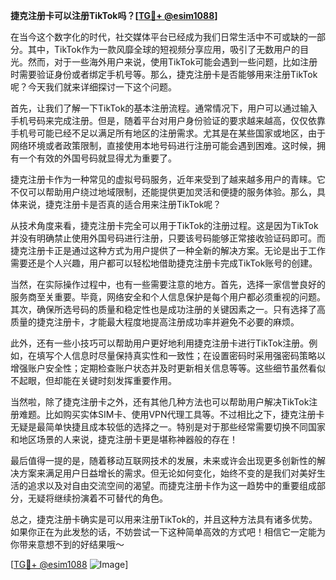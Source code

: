 **捷克注册卡可以注册TikTok吗？[[TG💪+ @esim1088](https://t.me/s/esim1088)]**

在当今这个数字化的时代，社交媒体平台已经成为我们日常生活中不可或缺的一部分。其中，TikTok作为一款风靡全球的短视频分享应用，吸引了无数用户的目光。然而，对于一些海外用户来说，使用TikTok可能会遇到一些问题，比如注册时需要验证身份或者绑定手机号等。那么，捷克注册卡是否能够用来注册TikTok呢？今天我们就来详细探讨一下这个问题。

首先，让我们了解一下TikTok的基本注册流程。通常情况下，用户可以通过输入手机号码来完成注册。但是，随着平台对用户身份验证的要求越来越高，仅仅依靠手机号可能已经不足以满足所有地区的注册需求。尤其是在某些国家或地区，由于网络环境或者政策限制，直接使用本地号码进行注册可能会遇到困难。这时候，拥有一个有效的外国号码就显得尤为重要了。

捷克注册卡作为一种常见的虚拟号码服务，近年来受到了越来越多用户的青睐。它不仅可以帮助用户绕过地域限制，还能提供更加灵活和便捷的服务体验。那么，具体来说，捷克注册卡是否真的适合用来注册TikTok呢？

从技术角度来看，捷克注册卡完全可以用于TikTok的注册过程。这是因为TikTok并没有明确禁止使用外国号码进行注册，只要该号码能够正常接收验证码即可。而捷克注册卡正是通过这种方式为用户提供了一种全新的解决方案。无论是出于工作需要还是个人兴趣，用户都可以轻松地借助捷克注册卡完成TikTok账号的创建。

当然，在实际操作过程中，也有一些需要注意的地方。首先，选择一家信誉良好的服务商至关重要。毕竟，网络安全和个人信息保护是每个用户都必须重视的问题。其次，确保所选号码的质量和稳定性也是成功注册的关键因素之一。只有选择了高质量的捷克注册卡，才能最大程度地提高注册成功率并避免不必要的麻烦。

此外，还有一些小技巧可以帮助用户更好地利用捷克注册卡进行TikTok注册。例如，在填写个人信息时尽量保持真实性和一致性；在设置密码时采用强密码策略以增强账户安全性；定期检查账户状态并及时更新相关信息等等。这些细节虽然看似不起眼，但却能在关键时刻发挥重要作用。

当然啦，除了捷克注册卡之外，还有其他几种方法也可以帮助用户解决TikTok注册难题。比如购买实体SIM卡、使用VPN代理工具等。不过相比之下，捷克注册卡无疑是最简单快捷且成本较低的选择之一。特别是对于那些经常需要切换不同国家和地区场景的人来说，捷克注册卡更是堪称神器般的存在！

最后值得一提的是，随着移动互联网技术的发展，未来或许会出现更多创新性的解决方案来满足用户日益增长的需求。但无论如何变化，始终不变的是我们对美好生活的追求以及对自由交流空间的渴望。而捷克注册卡作为这一趋势中的重要组成部分，无疑将继续扮演着不可替代的角色。

总之，捷克注册卡确实是可以用来注册TikTok的，并且这种方法具有诸多优势。如果你正在为此发愁的话，不妨尝试一下这种简单高效的方式吧！相信它一定能为你带来意想不到的好结果哦～

[[TG💪+ @esim1088](https://t.me/s/esim1088) ![Image](https://i.postimg.cc/4NQfJmqS/Snipaste-2025-05-13-00-14-12.png)]